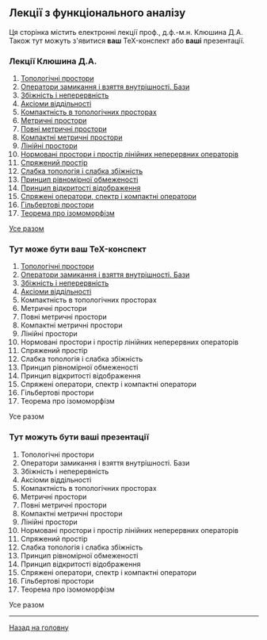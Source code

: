 ## Лекції з функціонального аналізу

Ця сторінка містить електронні лекції проф., д.ф.-м.н. Клюшина Д.А. Також тут можуть з'явитися **ваш** TeX-конспект або **ваші** презентації.

### Лекції Клюшина Д.А.

1. [Топологічні простори](fa_lecture_01.pdf)
2. [Оператори замикання і взяття внутрішності. Бази](fa_lecture_02.pdf)
3. [Збіжність і неперервність](fa_lecture_03.pdf)
4. [Аксіоми віддільності](fa_lecture_04.pdf)
5. [Компактність в топологічних просторах](fa_lecture_05.pdf)
6. [Метричні простори](fa_lecture_06.pdf)
7. [Повні метричні простори](fa_lecture_07.pdf)
8. [Компактні метричні простори](fa_lecture_08.pdf)
9. [Лінійні простори](fa_lecture_09.pdf)
10. [Нормовані простори і простір лінійних неперервних операторів](fa_lecture_10.pdf)
11. [Спряжений простір](fa_lecture_11.pdf)
12. [Слабка топологія і слабка збіжність](fa_lecture_12.pdf)
13. [Принцип рівномірної обмеженості](fa_lecture_13.pdf)
14. [Принцип відкритості відображення](fa_lecture_14.pdf)
15. [Спряжені оператори, спектр і компактні оператори](fa_lecture_15.pdf)
16. [Гільбертові простори](fa_lecture_16.pdf)
17. [Теорема про ізомоморфізм](fa_lecture_17.pdf)

[Усе разом](fa_lectures.pdf)

### Тут може бути **ваш** TeX-конспект

1. [Топологічні простори](nsk/fa_lecture_01.pdf)
2. [Оператори замикання і взяття внутрішності. Бази](nsk/fa_lecture_02.pdf)
3. [Збіжність і неперервність](nsk/fa_lecture_03.pdf)
4. [Аксіоми віддільності](nsk/fa_lecture_04.pdf)
5. Компактність в топологічних просторах
6. Метричні простори
7. Повні метричні простори
8. Компактні метричні простори
9. Лінійні простори
10. Нормовані простори і простір лінійних неперервних операторів
11. Спряжений простір
12. Слабка топологія і слабка збіжність
13. Принцип рівномірної обмеженості
14. Принцип відкритості відображення
15. Спряжені оператори, спектр і компактні оператори
16. Гільбертові простори
17. Теорема про ізомоморфізм

Усе разом

### Тут можуть бути **ваші** презентації

1. Топологічні простори
2. Оператори замикання і взяття внутрішності. Бази
3. Збіжність і неперервність
4. Аксіоми віддільності
5. Компактність в топологічних просторах
6. Метричні простори
7. Повні метричні простори
8. Компактні метричні простори
9. Лінійні простори
10. Нормовані простори і простір лінійних неперервних операторів
11. Спряжений простір
12. Слабка топологія і слабка збіжність
13. Принцип рівномірної обмеженості
14. Принцип відкритості відображення
15. Спряжені оператори, спектр і компактні оператори
16. Гільбертові простори
17. Теорема про ізомоморфізм

Усе разом

---

[Назад на головну](../README.md)